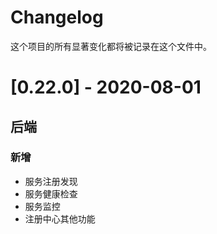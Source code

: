 # Changelog

这个项目的所有显著变化都将被记录在这个文件中。

# [0.22.0] - 2020-08-01

## 后端
### 新增
- 服务注册发现
- 服务健康检查
- 服务监控
- 注册中心其他功能


